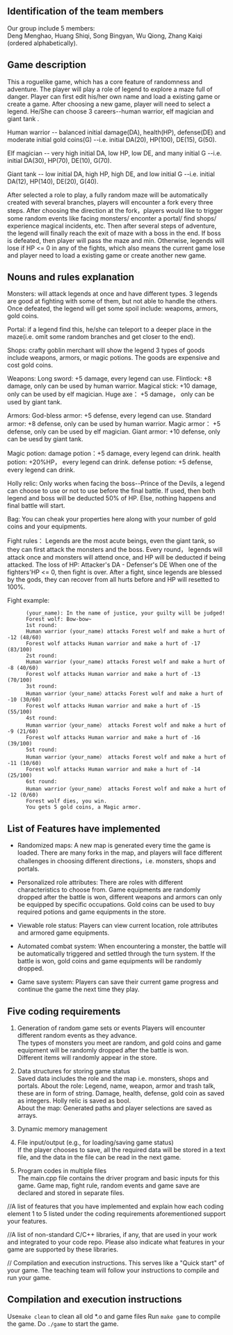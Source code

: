## Identification of the team members
Our group include 5 members:  
Deng Menghao, Huang Shiqi, Song Bingyan, Wu Qiong, Zhang Kaiqi (ordered alphabetically).

## Game description
This a roguelike game, which has a core feature of randomness and adventure. The player will play a role of legend to explore a maze full of danger. Player can first edit his/her own name and load a existing game or create a game. After choosing a new game, player will need to select a legend. He/She can choose 3 careers--human warrior, elf magician and giant tank .

Human warrior -- balanced initial damage(DA), health(HP), defense(DE) and moderate initial gold coins(G) --i.e. initial DA(20), HP(100), DE(15), G(50).

Elf magician -- very high initial DA, low HP, low DE, and many initial G --i.e. initial DA(30), HP(70), DE(10), G(70).

Giant tank --  low initial DA, high HP, high DE, and low initial G --i.e. initial DA(12), HP(140), DE(20), G(40).

After selected a role to play, a fully random maze will be automatically created with several branches, players will encounter a fork every three steps. After choosing the direction at the fork，players would like to trigger some random events like facing monsters/ enconter a portal/ find shops/ experience magical incidents, etc. Then after several steps of adventure, the legend will finally reach the exit of maze with a boss in the end. If boss is defeated, then player will pass the maze and min. Otherwise, legends will lose if HP <= 0 in any of the fights, which also means the current game lose and player need to load a existing game or create another new game.

## Nouns and rules explanation

Monsters: will attack legends at once and have different types. 3 legends are good at fighting with some of them, but not able to handle the others. Once defeated, the
legend will get some spoil include: weapoms, armors, gold coins.

Portal: if a legend find this, he/she can teleport to a deeper place in the maze(i.e. omit some random branches and get closer to the end).

Shops: crafty goblin merchant will show the legend 3 types of goods include weapons, armors, or magic potions. The goods are expensive and cost gold coins.

Weapons:
    Long sword: +5 damage, every legend can use.
    Flintlock: +8 damage, only can be used by human warrior.
    Magical stick: +10 damage, only can be used by elf magician.
    Huge axe： +5 damage， only can be used by giant tank.

Armors:
    God-bless armor: +5 defense, every legend can use.
    Standard armor: +8 defense, only can be used by human warrior.
    Magic armor： +5 defense, only can be used by elf magician.
    Giant armor: +10 defense, only can be uesd by giant tank.

Magic potion:
    damage potion：+5 damage, every legend can drink.
    health potion: +20%HP， every legend can drink.
    defense potion: +5 defense, every legend can drink.

Holly relic: Only works when facing the boss--Prince of the Devils, a legend can choose to use or not to use before the final battle.
    If used, then both legend and boss will be deducted 50% of HP.
    Else, nothing happens and final battle will start.
    
Bag: You can cheak your properties here along with your number of gold coins and your equipments.
    
 Fight rules： Legends are the most acute beings, even the giant tank, so they can first attack the monsters and the boss.
 Every round， legends will attack once and monsters will attend once, and HP will be deducted if being attacked. The loss of HP: Attacker's DA - Defenser's DE
 When one of the fighters'HP <= 0, then fight is over. After a fight, since legends are blessed by the gods, they can recover from all hurts before and HP will resetted to 100%.  
 
 Fight example:  
 
          (your_name): In the name of justice, your guilty will be judged!  
          Forest wolf: Bow-bow~  
          1st round:   
          Human warrior (your_name) attacks Forest wolf and make a hurt of -12 (48/60)  
          Forest wolf attacks Human warrior and make a hurt of -17 (83/100)  
          2st round:   
          Human warrior (your_name) attacks Forest wolf and make a hurt of -8 (40/60)  
          Forest wolf attacks Human warrior and make a hurt of -13 (70/100)  
          3st round:   
          Human warrior（your_name）attacks Forest wolf and make a hurt of -10 (30/60)  
          Forest wolf attacks Human warrior and make a hurt of -15 (55/100)  
          4st round:   
          Human warrior（your_name） attacks Forest wolf and make a hurt of -9 (21/60)  
          Forest wolf attacks Human warrior and make a hurt of -16 (39/100)  
          5st round:   
          Human warrior（your_name） attacks Forest wolf and make a hurt of -11 (10/60)  
          Forest wolf attacks Human warrior and make a hurt of -14 (25/100)  
          6st round:   
          Human warrior（your_name） attacks Forest wolf and make a hurt of -12 (0/60)  
          Forest wolf dies, you win.  
          You gets 5 gold coins, a Magic armor.  
          
## List of Features have implemented
- Randomized maps: A new map is generated every time the game is loaded. There are many forks in the map, and players will face different challenges in choosing different directions，i.e. monsters, shops and portals.

- Personalized role attributes: There are roles with different characteristics to choose from. Game equipments are randomly dropped after the battle is won, different weapons and armors can only be equipped by specific occupations. Gold coins can be used to buy required potions and game equipments in the store.

- Viewable role status: Players can view current location, role attributes and armored game equipments.

- Automated combat system: When encountering a monster, the battle will be automatically triggered and settled through the turn system. If the battle is won, gold coins and game equipments will be randomly dropped.

- Game save system: Players can save their current game progress and continue the game the next time they play.

## Five coding requirements
1. Generation of random game sets or events
Players will encounter different random events as they advance.  
The types of monsters you meet are random, and gold coins and game equipment will be randomly dropped after the battle is won.  
Different items will randomly appear in the store.  

2. Data structures for storing game status  
Saved data includes the role and the map i.e. monsters, shops and portals.
About the role: Legend, name, weapon, armor and trash talk, these are in form of string. Damage, health, defense, gold coin as saved as integers. Holly relic is saved as bool.  
About the map: Generated paths and player selections are saved as arrays.

3. Dynamic memory management

4. File input/output (e.g., for loading/saving game status)  
If the player chooses to save, all the required data will be stored in a text file, and the data in the file can be read in the next game.

5. Program codes in multiple files  
The main.cpp file contains the driver program and basic inputs for this game. Game map, fight rule, random events and game save are declared and stored in separate files.



//A list of features that you have implemented and explain how each coding 
element 1 to 5 listed under the coding requirements aforementioned support 
your features.

//A list of non-standard C/C++ libraries, if any, that are used in your work and 
integrated to your code repo. Please also indicate what features in your game 
are supported by these libraries.

// Compilation and execution instructions. This serves like a "Quick start" of your 
game. The teaching team will follow your instructions to compile and run your 
game.

## Compilation and execution instructions
Use```make clean``` to clean all old *.o and game files
Run ```make game``` to compile the game.
Do ```./game``` to start the game.

